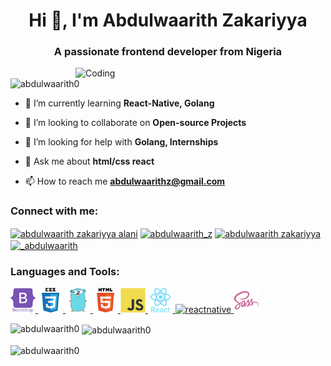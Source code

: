 

<h1 align="center">Hi 👋, I'm Abdulwaarith Zakariyya</h1>
<h3 align="center">A passionate frontend developer from Nigeria</h3>
<img align="right" alt="Coding" width="400" src="https://cdn.dribbble.com/users/1059583/screenshots/4171367/coding-freak.gif" />

<p align="left"> <img src="https://komarev.com/ghpvc/?username=abdulwaarith0&label=Profile%20views&color=0e75b6&style=flat" alt="abdulwaarith0" /> </p>

- 🌱 I’m currently learning **React-Native, Golang**

- 👯 I’m looking to collaborate on **Open-source Projects**

- 🤝 I’m looking for help with **Golang, Internships**

- 💬 Ask me about **html/css react**

- 📫 How to reach me **abdulwaarithz@gmail.com**

<h3 align="left">Connect with me:</h3>
<p align="left">
<a href="https://dev.to/abdulwaarith zakariyya alani" target="blank"><img align="center" src="https://raw.githubusercontent.com/rahuldkjain/github-profile-readme-generator/master/src/images/icons/Social/devto.svg" alt="abdulwaarith zakariyya alani" height="30" width="40" /></a>
<a href="https://twitter.com/abdulwaarith_z" target="blank"><img align="center" src="https://raw.githubusercontent.com/rahuldkjain/github-profile-readme-generator/master/src/images/icons/Social/twitter.svg" alt="abdulwaarith_z" height="30" width="40" /></a>
<a href="https://linkedin.com/in/abdulwaarith zakariyya" target="blank"><img align="center" src="https://raw.githubusercontent.com/rahuldkjain/github-profile-readme-generator/master/src/images/icons/Social/linked-in-alt.svg" alt="abdulwaarith zakariyya" height="30" width="40" /></a>
<a href="https://dribbble.com/_abdulwaarith" target="blank"><img align="center" src="https://raw.githubusercontent.com/rahuldkjain/github-profile-readme-generator/master/src/images/icons/Social/dribbble.svg" alt="_abdulwaarith" height="30" width="40" /></a>
</p>

<h3 align="left">Languages and Tools:</h3>
<p align="left"> <a href="https://getbootstrap.com" target="_blank" rel="noreferrer"> <img src="https://raw.githubusercontent.com/devicons/devicon/master/icons/bootstrap/bootstrap-plain-wordmark.svg" alt="bootstrap" width="40" height="40"/> </a> <a href="https://www.w3schools.com/css/" target="_blank" rel="noreferrer"> <img src="https://raw.githubusercontent.com/devicons/devicon/master/icons/css3/css3-original-wordmark.svg" alt="css3" width="40" height="40"/> </a> <a href="https://golang.org" target="_blank" rel="noreferrer"> <img src="https://raw.githubusercontent.com/devicons/devicon/master/icons/go/go-original.svg" alt="go" width="40" height="40"/> </a> <a href="https://www.w3.org/html/" target="_blank" rel="noreferrer"> <img src="https://raw.githubusercontent.com/devicons/devicon/master/icons/html5/html5-original-wordmark.svg" alt="html5" width="40" height="40"/> </a> <a href="https://developer.mozilla.org/en-US/docs/Web/JavaScript" target="_blank" rel="noreferrer"> <img src="https://raw.githubusercontent.com/devicons/devicon/master/icons/javascript/javascript-original.svg" alt="javascript" width="40" height="40"/> </a> <a href="https://reactjs.org/" target="_blank" rel="noreferrer"> <img src="https://raw.githubusercontent.com/devicons/devicon/master/icons/react/react-original-wordmark.svg" alt="react" width="40" height="40"/> </a> <a href="https://reactnative.dev/" target="_blank" rel="noreferrer"> <img src="https://reactnative.dev/img/header_logo.svg" alt="reactnative" width="40" height="40"/> </a> <a href="https://sass-lang.com" target="_blank" rel="noreferrer"> <img src="https://raw.githubusercontent.com/devicons/devicon/master/icons/sass/sass-original.svg" alt="sass" width="40" height="40"/> </a> </p>

<p><img align="left" src="https://github-readme-stats.vercel.app/api/top-langs?username=abdulwaarith0&show_icons=true&locale=en&layout=compact" alt="abdulwaarith0" /></p>

<p>&nbsp;<img align="center" src="https://github-readme-stats.vercel.app/api?username=abdulwaarith0&show_icons=true&locale=en" alt="abdulwaarith0" /></p>

<p><img align="center" src="https://github-readme-streak-stats.herokuapp.com/?user=abdulwaarith0&" alt="abdulwaarith0" /></p>
